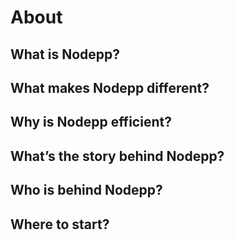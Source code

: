# About

## What is Nodepp?

## What makes Nodepp different?

## Why is Nodepp efficient?

## What’s the story behind Nodepp?

## Who is behind Nodepp?

## Where to start?